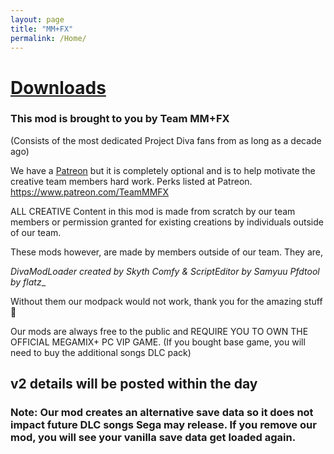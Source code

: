 ```yaml
---
layout: page
title: "MM+FX"
permalink: /Home/
---
```


# [Downloads](https://team-mm-fx.github.io/downloads.html)

### This mod is brought to you by Team MM+FX﻿
(Consists of the most dedicated Project Diva fans from as long as a decade ago)

We have a [Patreon](https://www.patreon.com/TeamMMFX) but it is completely optional and is to help motivate the creative team members hard work. Perks listed at Patreon.  https://www.patreon.com/TeamMMFX

ALL CREATIVE Content in this mod is made from scratch by our team members or permission granted for existing creations by individuals outside of our team.

These mods however, are made by members outside of our team. They are,

_DivaModLoader created by Skyth_
_Comfy & ScriptEditor by Samyuu_
_Pfdtool by flatz__

Without them our modpack would not work, thank you for the amazing stuff 🙏

Our mods are always free to the public and REQUIRE YOU TO OWN THE OFFICIAL MEGAMIX+ PC VIP GAME. (If you bought base game, you will need to buy the additional songs DLC pack)

## v2 details will be posted within the day 

### Note: Our mod creates an alternative save data so it does not impact future DLC songs Sega may release. If you remove our mod, you will see your vanilla save data get loaded again.

